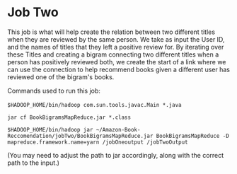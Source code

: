 # Job Two

This job is what will help create the relation between two different titles when they are reviewed by the same person. 
We take as input the User ID, and the names of titles that they left a positive review for. By iterating over these Titles
and creating a bigram connecting two different titles when a person has positively reviewed both, we create the start of a 
link where we can use the connection to help recommend books given a different user has reviewed one of the bigram's books.

Commands used to run this job:<br> 
<br>
`$HADOOP_HOME/bin/hadoop com.sun.tools.javac.Main *.java`

`jar cf BookBigramsMapReduce.jar *.class`

`$HADOOP_HOME/bin/hadoop jar ~/Amazon-Book-Reccomendation/jobTwo/BookBigramsMapReduce.jar BookBigramsMapReduce -D mapreduce.framework.name=yarn /jobOneoutput /jobTwoOutput`

(You may need to adjust the path to jar accordingly, along with the correct path to the input.)
